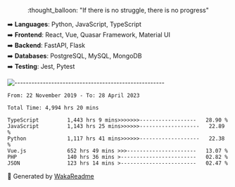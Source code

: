 <p align="center"> 
  :thought_balloon: "If there is no struggle, there is no progress"
</p>

<p align="left">
  ➡️ <strong>Languages</strong>: Python, JavaScript, TypeScript<br>
  ➡️ <strong>Frontend</strong>: React, Vue, Quasar Framework, Material UI<br>
  ➡️ <strong>Backend</strong>: FastAPI, Flask<br>
  ➡️ <strong>Databases</strong>: PostgreSQL, MySQL, MongoDB<br>
  ➡️ <strong>Testing</strong>: Jest, Pytest<br>
</p>

![-----------------------------------------------------](https://raw.githubusercontent.com/andreasbm/readme/master/assets/lines/vintage.png)

<!--START_SECTION:waka-->

```text
From: 22 November 2019 - To: 28 April 2023

Total Time: 4,994 hrs 20 mins

TypeScript         1,443 hrs 9 mins>>>>>>>------------------   28.90 %
JavaScript         1,143 hrs 25 mins>>>>>>-------------------   22.89 %
Python             1,117 hrs 41 mins>>>>>>-------------------   22.38 %
Vue.js             652 hrs 49 mins >>>----------------------   13.07 %
PHP                140 hrs 36 mins >------------------------   02.82 %
JSON               123 hrs 14 mins >------------------------   02.47 %
```

<!--END_SECTION:waka-->


🚀 Generated by [WakaReadme](https://github.com/athul/waka-readme)
